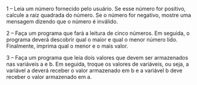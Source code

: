 1 – Leia um número fornecido pelo usuário. Se esse número for positivo, calcule a raiz
quadrada do número. Se o número for negativo, mostre uma mensagem dizendo que o
número é inválido.

2 – Faça um programa que fará a leitura de cinco números. Em seguida, o programa deverá
descobrir qual o maior e qual o menor número lido. Finalmente, imprima qual o menor e o
mais valor.

3 – Faça um programa que leia dois valores que devem ser armazenados nas variáveis a e b.
Em seguida, troque os valores de variáveis, ou seja, a variável a deverá receber o valor
armazenado em b e a variável b deve receber o valor armazenado em a.
